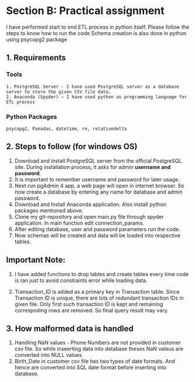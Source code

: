 # Section B: Practical assignment
I have performed start to end ETL process in python itself. Please follow the steps to know how to run the code
Schema creation is also done in python using psycopg2 package 


## 1. Requirements 
### Tools 
    1. PostgreSQL Server - I have used PostgreSQL server as a database server to store the given CSV file data.
    2. Anaconda (Spyder) – I have used python as programming language for ETL process
### Python Packages 
    psycopg2, Panadas, datetime, re, relativedelta

## 2. Steps to follow (for windows OS) 
   1. Download and install PostgreSQL server from the official PostgreSQL site. During installation process, it asks for admin **username and password**. 
   2. It is important to remember username and password for later usage.
   3. Next run pgAdmin 4 app, a web page will open in internet browser. So now create a database by entering any name for database and admin password.
   4. Download and Install Anaconda application. Also install python packages mentioned above.
   5. Clone my git-repository and open main.py file through spyder application. In main function edit connection_params.
   6. After editing database, user and password parameters run the code.
   7. Now schemas will be created and data will be loaded into respective tables.


## Important Note: 

   1. I have added functions to drop tables and create tables every time code is ran just to avoid constraints error while loading data.

   2. Transaction_ID is added as a primary key in Transaction table. Since Transaction ID is unique, there are lots of redundant transaction IDs in given file. Only first such transaction ID is kept and remaining correspnding rows are removed. So final query result may vary.

## 3. How malformed data is handled 

   1. Handling NaN values - Phone Numbers are not provided in customer csv file. So while inseerting data into database theses NaN valeus are converted into NULL values.
   2. Birth_Date in customer csv file has two types of date formats. And hence are converted into SQL date format before inserting into database.
